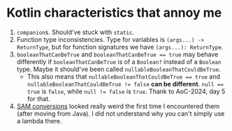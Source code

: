 # Kotlin characteristics that annoy me

1. `companion`s. Should've stuck with `static`.
2. Function type inconsistencies. Type for variables is `(args...) -> ReturnType`, but for function signatures we have `(args...): ReturnType`.
3. `booleanThatCanBeTrue` and `booleanThatCanBeTrue == true` may behave differently if `booleanThatCanBeTrue` is of a `Boolean?` instead of a `Boolean` type. Maybe it should've been called `nullableBooleanThatCouldBeTrue`.
    - This also means that `nullableBooleanThatCouldBeTrue == true` and `nullableBooleanThatCouldBeTrue != false` **can be different**. `null == true` is `false`, while `null != false` is `true`. Thank to AoC-2024, day 5 for that.
4. [SAM conversions](https://kotlinlang.org/docs/fun-interfaces.html#sam-conversions) looked really weird the first time I encountered them (after moving from Java). I did not understand why you can't simply use a lambda there.
